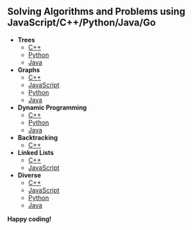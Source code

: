 
## Solving Algorithms and Problems using JavaScript/C++/Python/Java/Go
 
+  **Trees**
    * [C++](https://github.com/Andrei0872/Algorithms/tree/master/C%2B%2B/Trees)
    * [Python](https://github.com/Andrei0872/Algorithms/tree/master/Python/Trees)
    * [Java](https://github.com/Andrei0872/Algorithms/tree/master/Java/Trees)
+ **Graphs**
    * [C++](https://github.com/Andrei0872/Algorithms/tree/master/C%2B%2B/Graphs)
    * [JavaScript](https://github.com/Andrei0872/Algorithms/tree/master/JavaScript/Graphs)
    * [Python](https://github.com/Andrei0872/Algorithms/tree/master/Python/Graphs)
    * [Java](https://github.com/Andrei0872/Algorithms/tree/master/Java/Graphs)
+ **Dynamic Programming**
    * [C++](https://github.com/Andrei0872/Algorithms/tree/master/C%2B%2B/DP)
    * [Python](https://github.com/Andrei0872/Algorithms/tree/master/Python/Dynamic%20Programming)
    * [Java](https://github.com/Andrei0872/Algorithms/tree/master/Java/DP)
+ **Backtracking**
    * [C++](https://github.com/Andrei0872/Algorithms/tree/master/C%2B%2B/Backtracking)
+ **Linked Lists**
    * [C++](https://github.com/Andrei0872/Algorithms/tree/master/C%2B%2B/Linked%20Lists)
    * [JavaScript](https://github.com/Andrei0872/Algorithms/tree/master/JavaScript/Linked%20Lists)
+ **Diverse**
    * [C++](https://github.com/Andrei0872/Algorithms/tree/master/C%2B%2B/Diverse)
    * [JavaScript](https://github.com/Andrei0872/Algorithms/tree/master/JavaScript/Diverse)
    * [Python](https://github.com/Andrei0872/Algorithms/tree/master/Python/Diverse)
    * [Java](https://github.com/Andrei0872/Algorithms/tree/master/Java/Diverse)



 **Happy coding!**
